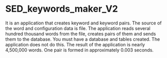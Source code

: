 # SED_keywords_maker_V2

It is an application that creates keyword and keyword pairs. 
The source of the word and configuration data is file. 
The application reads several hundred thousand words from the file, 
creates pairs of them and sends them to the database. 
You must have a database and tables created. 
The application does not do this. 
The result of the application is nearly 4,500,000 words. 
One pair is formed in approximately 0.003 seconds.
